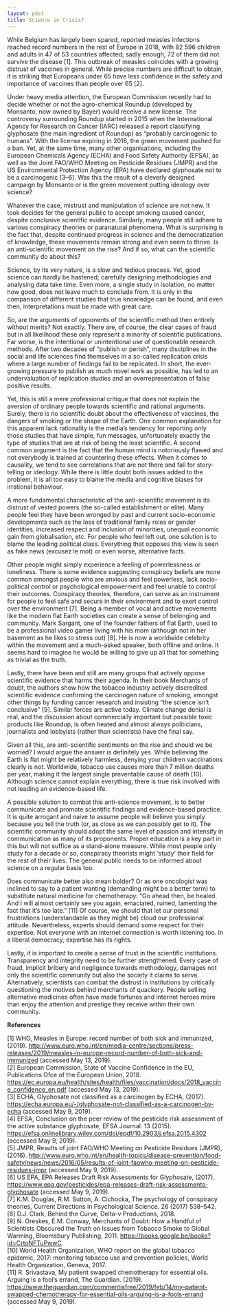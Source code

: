 ```yaml
---
layout: post
title: Science in Crisis?
---
```


While Belgium has largely been spared, reported measles infections reached record numbers in the rest of Europe in 2018, with 82 596 children and adults in 47 of 53 countries affected; sadly enough, 72 of them did not survive the disease [1]. This outbreak of measles coincides with a growing distrust of vaccines in general. While precise numbers are difficult to obtain, it is striking that Europeans under 65 have less confidence in the safety and importance of vaccines than people over 65 [2]. 

Under heavy media attention, the European Commission recently had to decide whether or not the agro-chemical Roundup (developed by Monsanto, now owned by Bayer) would receive a new license. The controversy surrounding Roundup started in 2015 when the International Agency for Research on Cancer (IARC) released a report classifying glyphosate (the main ingredient of Roundup) as “probably carcinogenic to humans”. With the license expiring in 2018, the green movement pushed for a ban. Yet, at the same time, many other organisations, including the European Chemicals Agency (ECHA) and Food Safety Authority (EFSA), as well as the Joint FAO/WHO Meeting on Pesticide Residues (JMPR) and the US Environmental Protection Agency (EPA) have declared glyphosate not to be a carcinogenic [3–6]. Was this the result of a cleverly designed campaign by Monsanto or is the green movement putting ideology over science?

Whatever the case, mistrust and manipulation of science are not new. It took decides for the general public to accept smoking caused cancer, despite conclusive scientific evidence. Similarly, many people still adhere to various conspiracy theories or paranatural phenomena. What is surprising is the fact that, despite continued progress in science and the democratization of knowledge, these movements remain strong and even seem to thrive. Is an anti-scientific movement on the rise? And if so, what can the scientific community do about this?

Science, by its very nature, is a slow and tedious process. Yet, good science can hardly be hastened; carefully designing methodologies and analysing data take time. Even more, a single study in isolation, no matter how good, does not leave much to conclude from. It is only in the comparison of different studies that true knowledge can be found, and even then, interpretations must be made with great care.

So, are the arguments of opponents of the scientific method then entirely without merits? Not exactly. There are, of course, the clear cases of fraud but in all likelihood these only represent a minority of scientific publications. Far worse, is the intentional or unintentional use of questionable research methods. After two decades of “publish or perish”, many disciplines in the social and life sciences find themselves in a so-called replication crisis where a large number of findings fail to be replicated. In short, the ever-growing pressure to publish as much novel work as possible, has led to an undervaluation of replication studies and an overrepresentation of false positive results.

Yet, this is still a mere professional critique that does not explain the aversion of ordinary people towards scientific and rational arguments. Surely, there is no scientific doubt about the effectiveness of vaccines, the dangers of smoking or the shape of the Earth. 
One common explanation for this apparent lack rationality is the media’s tendency for reporting only those studies that have simple, fun messages, unfortunately exactly the type of studies that are at risk of being the least scientific. A second common argument is the fact that the human mind is notoriously flawed and not everybody is trained at countering these effects. When it comes to causality, we tend to see correlations that are not there and fall for story-telling or ideology. While there is little doubt both issues added to the problem, it is all too easy to blame the media and cognitive biases for irrational behaviour.

A more fundamental characteristic of the anti-scientific movement is its distrust of vested powers (the so-called establishment or elite). Many people feel they have been wronged by past and current socio-economic developments such as the loss of traditional family roles or gender identities, increased respect and inclusion of minorities, unequal economic gain from globalisation, etc. For people who feel left out, one solution is to blame the leading political class. Everything that opposes this view is seen as fake news (excusez le mot) or even worse, alternative facts. 

Other people might simply experience a feeling of powerlessness or loneliness. There is some evidence suggesting conspiracy beliefs are more common amongst people who are anxious and feel powerless, lack socio-political control or psychological empowerment and feel unable to control their outcomes. Conspiracy theories, therefore, can serve as an instrument for people to feel safe and secure in their environment and to exert control over the environment [7]. Being a member of vocal and active movements like the modern flat Earth societies can create a sense of belonging and community. Mark Sargant, one of the founder fathers of flat Earth, used to be a professional video gamer living with his mom (although not in her basement as he likes to stress out) [8]. He is now a worldwide celebrity within the movement and a much-asked speaker, both offline and online. It seems hard to imagine he would be willing to give up all that for something as trivial as the truth.

Lastly, there have been and still are many groups that actively oppose scientific evidence that harms their agenda. In their book Merchants of doubt, the authors show how the tobacco industry actively discredited scientific evidence confirming the carcinogen nature of smoking, amongst other things by funding cancer research and insisting “the science isn’t conclusive” [9]. Similar forces are active today. Climate change denial is real, and the discussion about commercially important but possible toxic products like Roundup, is often heated and almost always politicians, journalists and lobbyists (rather than scientists) have the final say.

Given all this, are anti-scientific sentiments on the rise and should we be worried? I would argue the answer is definitely yes. While believing the Earth is flat might be relatively harmless, denying your children vaccinations clearly is not. Worldwide, tobacco use causes more than 7 million deaths per year, making it the largest single preventable cause of death [10]. Although science cannot explain everything, there is true risk involved with not leading an evidence-based life. 

A possible solution to combat this anti-science movement, is to better communicate and promote scientific findings and evidence-based practice. It is quite arrogant and naive to assume people will believe you simply because you tell the truth (or, as close as we can possibly get to it). The scientific community should adopt the same level of passion and intensify in communication as many of its proponents. Proper education is a key part in this but will not suffice as a stand-alone measure. While most people only study for a decade or so, conspiracy theorists might ‘study’ their field for the rest of their lives. The general public needs to be informed about science on a regular basis too. 

Does communicate better also mean bolder? Or as one oncologist was inclined to say to a patient wanting (demanding might be a better term) to substitute natural medicine for chemotherapy: “Go ahead then, be healed. And I will almost certainly see you again, emaciated, ruined, lamenting the fact that it’s too late.” [11] Of course, we should that let our personal frustrations (understandable as they might be) cloud our professional attitude. Nevertheless, experts should demand some respect for their expertise. Not everyone with an internet connection is worth listening too. In a liberal democracy, expertise has its rights.

Lastly, it is important to create a sense of trust in the scientific institutions. Transparency and integrity need to be further strengthened. Every case of fraud, implicit bribery and negligence towards methodology, damages not only the scientific community but also the society it claims to serve. Alternatively, scientists can combat the distrust in institutions by critically questioning the motives behind merchants of quackery. People selling alternative medicines often have made fortunes and internet heroes more than enjoy the attention and prestige they receive within their own community.

**References**

[1]	WHO, Measles in Europe: record number of both sick and immunized, (2019). http://www.euro.who.int/en/media-centre/sections/press-releases/2019/measles-in-europe-record-number-of-both-sick-and-immunized (accessed May 13, 2019).  
[2]	European Commission, State of Vaccine Confidence in the EU, Publications Ofce of the European Union, 2018. https://ec.europa.eu/health/sites/health/files/vaccination/docs/2018_vaccine_confidence_en.pdf (accessed May 13, 2019).  
[3]	ECHA, Glyphosate not classified as a carcinogen by ECHA, (2017). https://echa.europa.eu/-/glyphosate-not-classified-as-a-carcinogen-by-echa (accessed May 9, 2019).  
[4]	EFSA, Conclusion on the peer review of the pesticide risk assessment of the active substance glyphosate, EFSA Journal. 13 (2015). https://efsa.onlinelibrary.wiley.com/doi/epdf/10.2903/j.efsa.2015.4302 (accessed May 9, 2019).  
[5]	JMPR, Results of joint FAO/WHO Meeting on Pesticide Residues (JMPR), (2016). http://www.euro.who.int/en/health-topics/disease-prevention/food-safety/news/news/2016/05/results-of-joint-faowho-meeting-on-pesticide-residues-jmpr (accessed May 9, 2019).  
[6]	US EPA, EPA Releases Draft Risk Assessments for Glyphosate, (2017). https://www.epa.gov/pesticides/epa-releases-draft-risk-assessments-glyphosate (accessed May 9, 2019).  
[7]	K.M. Douglas, R.M. Sutton, A. Cichocka, The psychology of conspiracy theories, Current Directions in Psychological Science. 26 (2017) 538–542.  
[8]	D.J. Clark, Behind the Curve, Delta-v Productions, 2018.  
[9]	N. Oreskes, E.M. Conway, Merchants of Doubt: How a Handful of Scientists Obscured the Truth on Issues from Tobacco Smoke to Global Warming, Bloomsbury Publishing, 2011. https://books.google.be/books?id=CrtoNFTuPwwC.  
[10]	World Health Organization, WHO report on the global tobacco epidemic, 2017: monitoring tobacco use and prevention policies, World Health Organization, Geneva, 2017.  
[11]	R. Srivastava, My patient swapped chemotherapy for essential oils. Arguing is a fool’s errand, The Guardian. (2019). https://www.theguardian.com/commentisfree/2019/feb/14/my-patient-swapped-chemotherapy-for-essential-oils-arguing-is-a-fools-errand (accessed May 9, 2019).  
